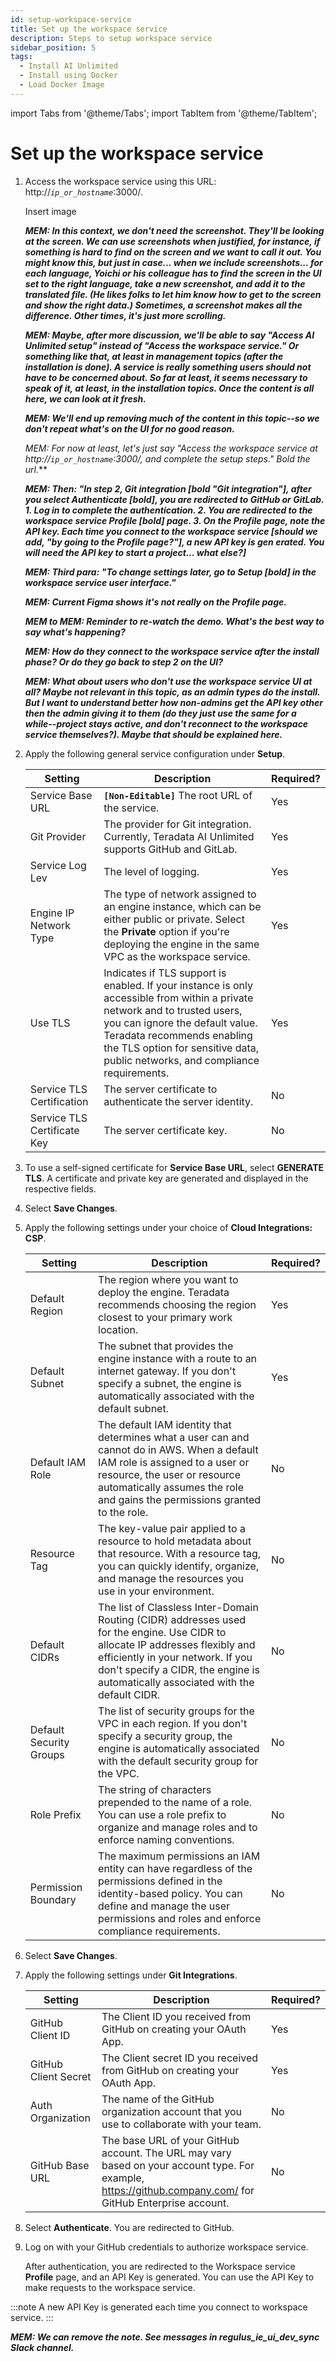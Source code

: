 ```yaml
---
id: setup-workspace-service
title: Set up the workspace service
description: Steps to setup workspace service
sidebar_position: 5
tags:
  - Install AI Unlimited
  - Install using Docker
  - Load Docker Image
---
```

import Tabs from '@theme/Tabs';
import TabItem from '@theme/TabItem';

# Set up the workspace service

1. Access the workspace service using this URL: http://*`ip_or_hostname`*:3000/.

    Insert image
	
	***MEM: In this context, we don't need the screenshot. They'll be looking at the screen. We can use screenshots when justified, for instance, if something is hard to find on the screen and we want to call it out. You might know this, but just in case... when we include screenshots... for each language, Yoichi or his colleague has to find the screen in the UI set to the right language, take a new screenshot, and add it to the translated file. (He likes folks to let him know how to get to the screen and show the right data.) Sometimes, a screenshot makes all the difference. Other times, it's just more scrolling.***
	
	***MEM: *Maybe*, after more discussion, we'll be able to say "Access AI Unlimited setup" instead of "Access the workspace service." Or something like that, at least in management topics (after the installation is done). A service is really something users should not have to be concerned about. So far at least, it seems necessary to speak of it, at least, in the installation topics. Once the content is all here, we can look at it fresh.***
	
	***MEM: We'll end up removing much of the content in this topic--so we don't repeat what's on the UI for no good reason.***
	
	***MEM: For now at least, let's just say "Access the workspace service at http://*`ip_or_hostname`*:3000/, and complete the setup steps." Bold the url.***
	
	***MEM: Then: "In step 2, Git integration [bold "Git integration"], after you select Authenticate [bold], you are redirected to GitHub or GitLab. 1. Log in to complete the authentication. 2. You are redirected to the workspace service Profile [bold] page. 3. On the Profile page, note the API key. Each time you connect to the workspace service [should we add, "by going to the Profile page?"], a new API key is gen erated. You will need the API key to start a project... what else?]***
	
	***MEM: Third para: "To change settings later, go to Setup [bold] in the workspace service user interface."***
	
	***MEM: Current Figma shows it's not really on the Profile page.***
	
	***MEM to MEM: Reminder to re-watch the demo. What's the best way to say what's happening?***
	
	***MEM: How do they connect to the workspace service after the install phase? Or do they go back to step 2 on the UI?***
	
	***MEM: What about users who don't use the workspace service UI at all? Maybe not relevant in this topic, as an admin types do the install. But I want to understand better how non-admins get the API key other then the admin giving it to them (do they just use the same for a while--project stays active, and don't reconnect to the workspace service themselves?). Maybe that should be explained here.***
	
	


2. Apply the following general service configuration under **Setup**.

    | Setting | Description | Required? |
    |---------|-------------|-----------|
    | Service Base URL | **`[Non-Editable]`** The root URL of the service. | Yes |
    | Git Provider | The provider for Git integration. Currently, Teradata AI Unlimited supports GitHub and GitLab. | Yes |
    | Service Log Lev | The level of logging.| Yes|
    | Engine IP Network Type | The type of network assigned to an engine instance, which can be either public or private. Select the **Private** option if you're deploying the engine in the same VPC as the workspace service.| Yes |
    | Use TLS | Indicates if TLS support is enabled. If your instance is only accessible from within a private network and to trusted users, you can ignore the default value. Teradata recommends enabling the TLS option for sensitive data, public networks, and compliance requirements. | Yes |
    | Service TLS Certification | The server certificate to authenticate the server identity. | No |
    | Service TLS Certificate Key | The server certificate key. | No |

3. To use a self-signed certificate for **Service Base URL**, select **GENERATE TLS**. A certificate and private key are generated and displayed in the respective fields.

4. Select **Save Changes**.

5. Apply the following settings under your choice of **Cloud Integrations: CSP**.

    | Setting | Description | Required? |
    |---------|-------------|-----------|
    | Default Region | The region where you want to deploy the engine. Teradata recommends choosing the region closest to your primary work location. | Yes |
    | Default Subnet | The subnet that provides the engine instance with a route to an internet gateway. If you don't specify a subnet, the engine is automatically associated with the default subnet. | Yes |
    | Default IAM Role | The default IAM identity that determines what a user can and cannot do in AWS. When a default IAM role is assigned to a user or resource, the user or resource automatically assumes the role and gains the permissions granted to the role. | No |
    | Resource Tag | The key-value pair applied to a resource to hold metadata about that resource. With a resource tag, you can quickly identify, organize, and manage the resources you use in your environment. | No |
    | Default CIDRs | The list of Classless Inter-Domain Routing (CIDR) addresses used for the engine. Use CIDR to allocate IP addresses flexibly and efficiently in your network. If you don't specify a CIDR, the engine is automatically associated with the default CIDR. | No |
    | Default Security Groups | The list of security groups for the VPC in each region. If you don't specify a security group, the engine is automatically associated with the default security group for the VPC. | No |
    | Role Prefix | The string of characters prepended to the name of a role. You can use a role prefix to organize and manage roles and to enforce naming conventions. | No |
    | Permission Boundary | The maximum permissions an IAM entity can have regardless of the permissions defined in the identity-based policy. You can define and manage the user permissions and roles and enforce compliance requirements. | No |

6. Select **Save Changes**.
7. Apply the following settings under **Git Integrations**.

    | Setting | Description | Required? |
    |---------|-------------|-----------|
    | GitHub Client ID | The Client ID you received from GitHub on creating your OAuth App. | Yes |
    |GitHub Client Secret | The Client secret ID you received from GitHub on creating your OAuth App. | Yes |
    | Auth Organization | The name of the GitHub organization account that you use to collaborate with your team. | No |
    | GitHub Base URL | The base URL of your GitHub account. The URL may vary based on your account type. For example, https://github.company.com/ for GitHub Enterprise account. | No |

8.	Select **Authenticate**. You are redirected to GitHub.

9.	Log on with your GitHub credentials to authorize workspace service.

    After authentication, you are redirected to the Workspace service **Profile** page, and an API Key is generated. You can use the API Key to make requests to the workspace service.

:::note
 A new API Key is generated each time you connect to workspace service.
:::

***MEM: We can remove the note. See messages in regulus_ie_ui_dev_sync Slack channel.***
